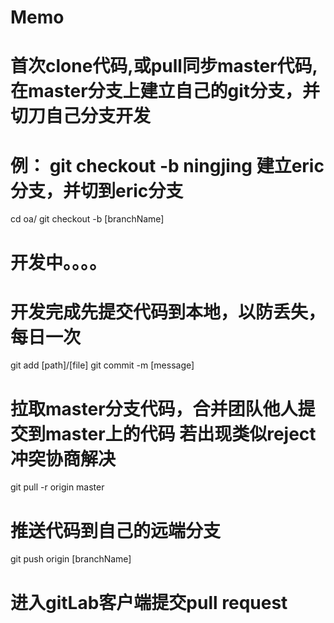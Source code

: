# Memo
# 首次clone代码,或pull同步master代码,在master分支上建立自己的git分支，并切刀自己分支开发
# 例： git checkout -b ningjing 建立eric分支，并切到eric分支
cd oa/
git checkout -b [branchName]

# 开发中。。。。

# 开发完成先提交代码到本地，以防丢失，每日一次
git add [path]/[file]
git commit -m [message]

# 拉取master分支代码，合并团队他人提交到master上的代码 若出现类似reject冲突协商解决
git pull -r origin master

# 推送代码到自己的远端分支
git push origin [branchName]

# 进入gitLab客户端提交pull request

